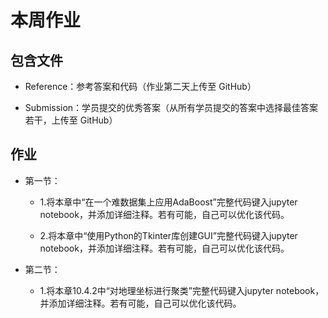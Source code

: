 # 本周作业

## 包含文件

- Reference：参考答案和代码（作业第二天上传至 GitHub）

- Submission：学员提交的优秀答案（从所有学员提交的答案中选择最佳答案若干，上传至 GitHub）

## 作业

- 第一节：

  - 1.将本章中“在一个难数据集上应用AdaBoost”完整代码键入jupyter notebook，并添加详细注释。若有可能，自己可以优化该代码。
  
  - 2.将本章中“使用Python的Tkinter库创建GUI”完整代码键入jupyter notebook，并添加详细注释。若有可能，自己可以优化该代码。
  
- 第二节：

  - 1.将本章10.4.2中“对地理坐标进行聚类”完整代码键入jupyter notebook，并添加详细注释。若有可能，自己可以优化该代码。

